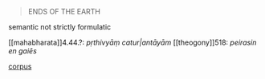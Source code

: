 > ENDS OF THE EARTH


semantic not strictly formulatic

[[mahabharata]]4.44.?: *pṛthivyāṃ catur|antāyām*
[[theogony]]518: *peirasin en gaiēs*

[corpus](https://ske.li/o39)